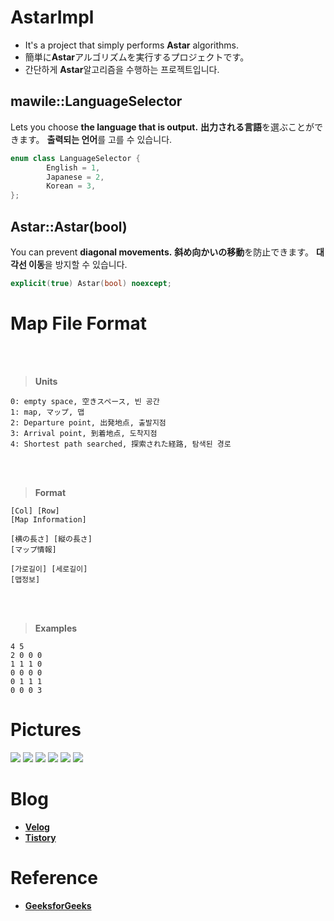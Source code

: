 # **AstarImpl**

+ It's a project that simply performs **Astar** algorithms.
+ 簡単に**Astar**アルゴリズムを実行するプロジェクトです。
+ 간단하게 **Astar**알고리즘을 수행하는 프로젝트입니다.


## **mawile::LanguageSelector**

Lets you choose **the language that is output.**
**出力される言語**を選ぶことができます。
**출력되는 언어**를 고를 수 있습니다.

```cpp
enum class LanguageSelector {
		English = 1,
		Japanese = 2,
		Korean = 3,
};
```

## **Astar::Astar(bool)**

You can prevent **diagonal movements.**
**斜め向かいの移動**を防止できます。
**대각선 이동**을 방지할 수 있습니다.

```cpp
explicit(true) Astar(bool) noexcept;
```

# **Map File Format**

<br></br>
> **Units**
```
0: empty space, 空きスペース, 빈 공간
1: map, マップ, 맵
2: Departure point, 出発地点, 출발지점
3: Arrival point, 到着地点, 도착지점
4: Shortest path searched, 探索された経路, 탐색된 경로
```

<br></br>
> **Format**
```
[Col] [Row]
[Map Information]

[横の長さ] [縦の長さ]
[マップ情報]

[가로길이] [세로길이]
[맵정보]
```

<br></br>
> **Examples**
```
4 5
2 0 0 0
1 1 1 0
0 0 0 0
0 1 1 1
0 0 0 3
```


# **Pictures**

![](https://github.com/Mawi1e/AstarImpl/blob/main/Pictures/1_1.PNG)
![](https://github.com/Mawi1e/AstarImpl/blob/main/Pictures/1_2.PNG)
![](https://github.com/Mawi1e/AstarImpl/blob/main/Pictures/1_3.PNG)
![](https://github.com/Mawi1e/AstarImpl/blob/main/Pictures/1_4.PNG)
![](https://github.com/Mawi1e/AstarImpl/blob/main/Pictures/2_1.PNG)
![](https://github.com/Mawi1e/AstarImpl/blob/main/Pictures/2_2.PNG)


# **Blog**

* **[Velog](https://velog.io/@dpmawile)**
* **[Tistory](https://mawile.tistory.com)**


# **Reference**

* **[GeeksforGeeks](https://www.geeksforgeeks.org/)**
